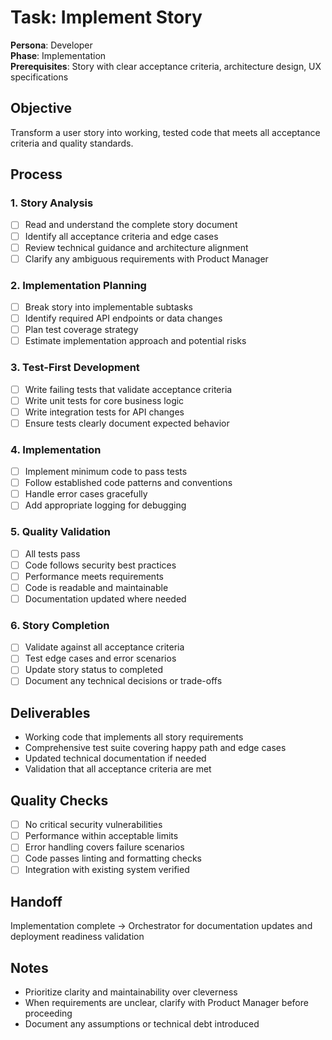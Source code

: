 # Task: Implement Story

**Persona**: Developer  
**Phase**: Implementation  
**Prerequisites**: Story with clear acceptance criteria, architecture design, UX specifications

## Objective
Transform a user story into working, tested code that meets all acceptance criteria and quality standards.

## Process

### 1. Story Analysis
- [ ] Read and understand the complete story document
- [ ] Identify all acceptance criteria and edge cases
- [ ] Review technical guidance and architecture alignment
- [ ] Clarify any ambiguous requirements with Product Manager

### 2. Implementation Planning
- [ ] Break story into implementable subtasks
- [ ] Identify required API endpoints or data changes
- [ ] Plan test coverage strategy
- [ ] Estimate implementation approach and potential risks

### 3. Test-First Development
- [ ] Write failing tests that validate acceptance criteria
- [ ] Write unit tests for core business logic
- [ ] Write integration tests for API changes
- [ ] Ensure tests clearly document expected behavior

### 4. Implementation
- [ ] Implement minimum code to pass tests
- [ ] Follow established code patterns and conventions
- [ ] Handle error cases gracefully
- [ ] Add appropriate logging for debugging

### 5. Quality Validation
- [ ] All tests pass
- [ ] Code follows security best practices
- [ ] Performance meets requirements
- [ ] Code is readable and maintainable
- [ ] Documentation updated where needed

### 6. Story Completion
- [ ] Validate against all acceptance criteria
- [ ] Test edge cases and error scenarios
- [ ] Update story status to completed
- [ ] Document any technical decisions or trade-offs

## Deliverables
- Working code that implements all story requirements
- Comprehensive test suite covering happy path and edge cases
- Updated technical documentation if needed
- Validation that all acceptance criteria are met

## Quality Checks
- [ ] No critical security vulnerabilities
- [ ] Performance within acceptable limits
- [ ] Error handling covers failure scenarios
- [ ] Code passes linting and formatting checks
- [ ] Integration with existing system verified

## Handoff
Implementation complete → Orchestrator for documentation updates and deployment readiness validation

## Notes
- Prioritize clarity and maintainability over cleverness
- When requirements are unclear, clarify with Product Manager before proceeding
- Document any assumptions or technical debt introduced